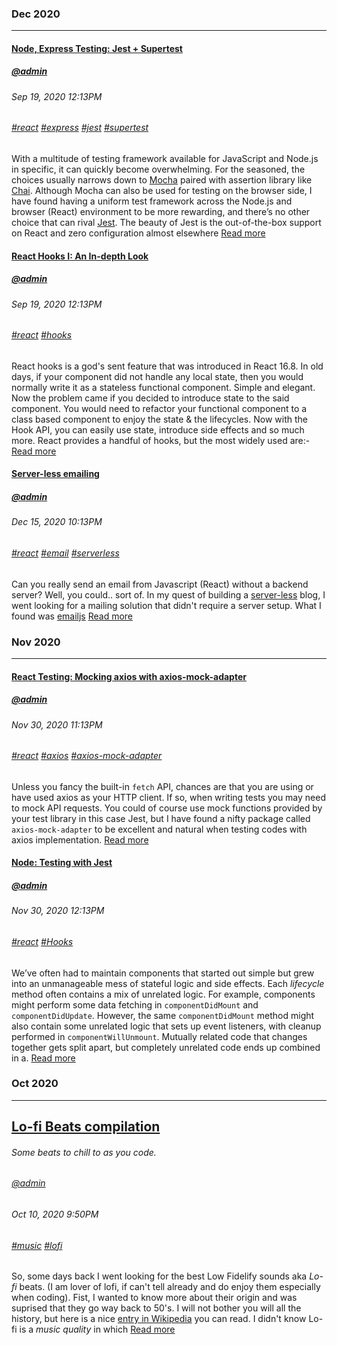 ### Dec 2020
---
#### [Node, Express Testing: Jest + Supertest](/blog/10001)
##### [@admin](/whoami)
###### Sep 19, 2020 12:13PM
###### [#react]() [#express]() [#jest]() [#supertest]()
With a multitude of testing framework available for JavaScript and Node.js in specific, it can quickly become overwhelming. For the seasoned, the choices usually narrows down to [Mocha](https://mochajs.org/) paired with assertion library like [Chai](https://www.chaijs.com/). Although Mocha can also be used for testing on the browser side, I have found having a uniform test framework across the Node.js and browser (React) environment to be more rewarding, and there’s no other choice that can rival [Jest](https://jestjs.io/). The beauty of Jest is the out-of-the-box support on React and zero configuration almost elsewhere
[Read more](/blog/10001)

#### [React Hooks I: An In-depth Look](/blog/10002)
##### [@admin](/whoami)
###### Sep 19, 2020 12:13PM
###### [#react]() [#hooks]()
React hooks is a god's sent feature that was introduced in React 16.8. In old days, if your component did not handle any local state, then you would normally write it as a stateless functional component. Simple and elegant. Now the problem came if you decided to introduce state to the said component. You would need to refactor your functional component to a class based component to enjoy the state & the lifecycles. Now with the Hook API, you can easily use state, introduce side effects and so much more. React provides a handful of hooks, but the most widely used are:-
[Read more](/blog/10002)

#### [Server-less emailing](/blog/server-less-emailing)
##### [@admin](/whoami)
###### Dec 15, 2020 10:13PM
###### [#react]() [#email]() [#serverless]()
Can you really send an email from Javascript (React) without a backend server? Well, you could.. sort of. In my quest of building a [server-less]() blog, I went looking
for a mailing solution that didn't require a server setup. What I found was [emailjs](https://www.emailjs.com/)
[Read more](/blog/10002)

### Nov 2020
---
#### [React Testing: Mocking axios with axios-mock-adapter](/blog/10003)
##### [@admin](/whoami)
###### Nov 30, 2020 11:13PM
###### [#react]() [#axios]() [#axios-mock-adapter]()
Unless you fancy the built-in `fetch` API, chances are that you are using or have used axios as your HTTP client. If so, when writing tests you may need to mock API requests. You could of course use mock functions provided by your test library in this case Jest, but I have found a nifty package called `axios-mock-adapter` to be excellent and natural when testing codes with axios implementation.
[Read more](/blog/10003)

#### [Node: Testing with Jest](http://github.com)
##### [@admin](/about)
###### Nov 30, 2020 12:13PM
###### [#react]() [#Hooks](react-hoos.com)
We’ve often had to maintain components that started out simple but grew into an unmanageable mess of stateful logic and side effects. Each *lifecycle* method often contains a mix of unrelated logic. For example, components might perform some data fetching in `componentDidMount` and `componentDidUpdate`. However, the same `componentDidMount` method might also contain some unrelated logic that sets up event listeners, with cleanup performed in `componentWillUnmount`. Mutually related code that changes together gets split apart, but completely unrelated code ends up combined in a.
[Read more](/blog/10004)

### Oct 2020
---
## [Lo-fi Beats compilation](/blog/10005)
###### Some beats to chill to as you code.
###### [@admin](/whoami)
###### Oct 10, 2020 9:50PM
###### [#music]() [#lofi]()
So, some days back I went looking for the best Low Fidelify sounds aka *Lo-fi* beats. (I am lover of lofi, if can't tell already and do enjoy them especially 
when coding). Fist, I wanted to know more about their origin and was suprised that they go way back to 50's. I will not bother you will all the history, but 
here is a nice [entry in Wikipedia](https://en.wikipedia.org/wiki/Lo-fi_music) you can read. I didn't know Lo-fi is a *music quality* in which
[Read more](/blog/10005)
